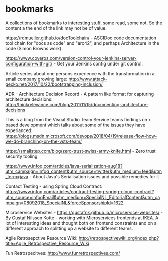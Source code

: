 # bookmarks
A collections of bookmarks to interesting stuff, some read, some not. So the content a the end of the link may not be of value.

https://rdmueller.github.io/docToolchain/ - ASCIDoc code documentation tool chain for "docs as code" and "arc42", and perhaps Architecture in the code (Simon Browns work).

https://www.coveros.com/version-control-your-jenkins-server-configuration-with-git/ - Get your Jenkins config under git control.

Article series about one persons experience with the transformation in a small company growing large: http://www.attack-gecko.net/2017/10/22/bootstrapping-inclusion/

ADR - Architecture Decision Record - A pattern like format for capturing architecture decisions: http://thinkrelevance.com/blog/2011/11/15/documenting-architecture-decisions

This is a blog from the Visual Studio Team Service teams findings on x based development which talks about some of the issues they have experianced: https://blogs.msdn.microsoft.com/devops/2018/04/19/release-flow-how-we-do-branching-on-the-vsts-team/

https://smallstep.com/blog/zero-trust-swiss-army-knife.html - Zero trust security tooling

https://www.infoq.com/articles/java-serialization-aug18?utm_campaign=infoq_content&utm_source=twitter&utm_medium=feed&utm_term=java - About Java's Serialisation issues and possible remedies for it

Contact Testing - using Spring Cloud Contract: https://www.infoq.com/articles/contract-testing-spring-cloud-contract?utm_source=infoqEmail&utm_medium=SpecialNL_EditorialContent&utm_campaign=08092018_SpecialNL&forceSponsorshipId=1622

Microservice Websites - https://gustafnk.github.io/microservice-websites/ - By Gustaf Nilsson Kotte - working with Microservices frontends at IKEA. A lot of interesting ideas and thought both on frontend constraints and on a different approach to splitting up a website to different teams.

Agile Retrosepctive Resource Wiki: http://retrospectivewiki.org/index.php?title=Agile_Retrospective_Resource_Wiki

Fun Retrospecitves: http://www.funretrospectives.com/

